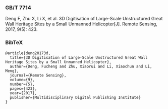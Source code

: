 ### GB/T 7714

Deng F, Zhu X, Li X, et al. 3D Digitisation of Large-Scale Unstructured Great Wall Heritage Sites by a Small Unmanned Helicopter[J]. Remote Sensing, 2017, 9(5): 423.



### BibTeX

```
@article{deng20173d,
  title={3D Digitisation of Large-Scale Unstructured Great Wall Heritage Sites by a Small Unmanned Helicopter},
  author={Deng, Fucheng and Zhu, Xiaorui and Li, Xiaochun and Li, Meng},
  journal={Remote Sensing},
  volume={9},
  number={5},
  pages={423},
  year={2017},
  publisher={Multidisciplinary Digital Publishing Institute}
}
```

